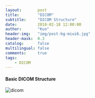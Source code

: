 ```yaml
---
layout:       post
title:        "DICOM"
subtitle:     "DICOM Structure"
date:         2018-02-18 12:00:00
author:       "Kuo"
header-img:   "img/post-bg-miui6.jpg"
header-mask:  0.3
catalog:      false
multilingual: false
comments:     true
tags:
    - DICOM
---
```


#### Basic DICOM Structure
![dicom](http://www.plantuml.com/plantuml/png/SoWkIImgAStDKKZ9JCxFvUNYvTBGqbJGrRLJK0f8BCbCpIjHukM2Co4ImIMbAPKA1hWa344IC3LGYTIYpDHYY1QiCX0zC5KGAS_SnFHKg1viCY0z3gbvAK3N0m00 "dicom")